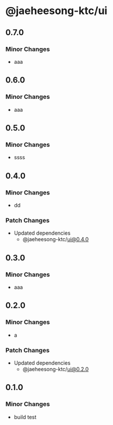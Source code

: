 # @jaeheesong-ktc/ui

## 0.7.0

### Minor Changes

- aaa

## 0.6.0

### Minor Changes

- aaa

## 0.5.0

### Minor Changes

- ssss

## 0.4.0

### Minor Changes

- dd

### Patch Changes

- Updated dependencies
  - @jaeheesong-ktc/ui@0.4.0

## 0.3.0

### Minor Changes

- aaa

## 0.2.0

### Minor Changes

- a

### Patch Changes

- Updated dependencies
  - @jaeheesong-ktc/ui@0.2.0

## 0.1.0

### Minor Changes

- build test
